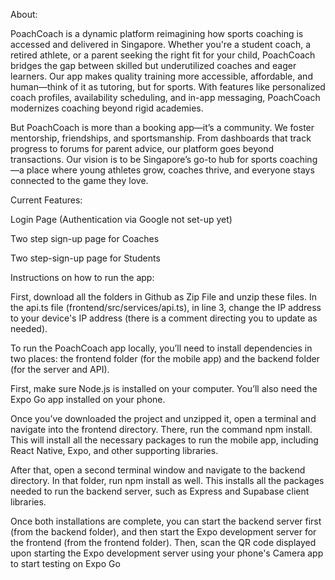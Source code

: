 About:

PoachCoach is a dynamic platform reimagining how sports coaching is accessed and delivered in Singapore. Whether you're a student coach, a retired athlete, or a parent seeking the right fit for your child, PoachCoach bridges the gap between skilled but underutilized coaches and eager learners. Our app makes quality training more accessible, affordable, and human—think of it as tutoring, but for sports. With features like personalized coach profiles, availability scheduling, and in-app messaging, PoachCoach modernizes coaching beyond rigid academies.

But PoachCoach is more than a booking app—it’s a community. We foster mentorship, friendships, and sportsmanship. From dashboards that track progress to forums for parent advice, our platform goes beyond transactions. Our vision is to be Singapore’s go-to hub for sports coaching—a place where young athletes grow, coaches thrive, and everyone stays connected to the game they love.

Current Features:

Login Page (Authentication via Google not set-up yet)

Two step sign-up page for Coaches

Two step-sign-up page for Students 


Instructions on how to run the app:

First, download all the folders in Github as Zip File and unzip these files. In the api.ts file (frontend/src/services/api.ts), in line 3, change the IP address to your device's IP address (there is a comment directing you to update as needed).

To run the PoachCoach app locally, you’ll need to install dependencies in two places: the frontend folder (for the mobile app) and the backend folder (for the server and API).

First, make sure Node.js is installed on your computer. You’ll also need the Expo Go app installed on your phone.

Once you’ve downloaded the project and unzipped it, open a terminal and navigate into the frontend directory. There, run the command npm install. This will install all the necessary packages to run the mobile app, including React Native, Expo, and other supporting libraries.

After that, open a second terminal window and navigate to the backend directory. In that folder, run npm install as well. This installs all the packages needed to run the backend server, such as Express and Supabase client libraries.

Once both installations are complete, you can start the backend server first (from the backend folder), and then start the Expo development server for the frontend (from the frontend folder). Then, scan the QR code displayed upon starting the Expo development server using your phone's Camera app to start testing on Expo Go
